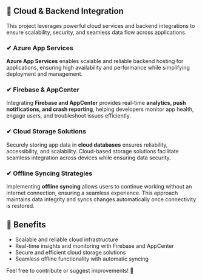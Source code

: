 ## 📡 Cloud & Backend Integration

This project leverages powerful cloud services and backend integrations to ensure scalability, security, and seamless data flow across applications.

### ✔ Azure App Services
**Azure App Services** enables scalable and reliable backend hosting for applications, ensuring high availability and performance while simplifying deployment and management.

### ✔ Firebase & AppCenter
Integrating **Firebase and AppCenter** provides real-time **analytics, push notifications, and crash reporting**, helping developers monitor app health, engage users, and troubleshoot issues efficiently.

### ✔ Cloud Storage Solutions
Securely storing app data in **cloud databases** ensures reliability, accessibility, and scalability. Cloud-based storage solutions facilitate seamless integration across devices while ensuring data security.

### ✔ Offline Syncing Strategies
Implementing **offline syncing** allows users to continue working without an internet connection, ensuring a seamless experience. This approach maintains data integrity and syncs changes automatically once connectivity is restored.

## 🚀 Benefits
- Scalable and reliable cloud infrastructure
- Real-time insights and monitoring with Firebase and AppCenter
- Secure and efficient cloud storage solutions
- Seamless offline functionality with automatic syncing

Feel free to contribute or suggest improvements! 🚀
